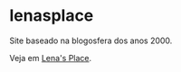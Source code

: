 # lenasplace

Site baseado na blogosfera dos anos 2000.

Veja em <a href="https://lenalucky.github.io/lenasplace/">Lena's Place</a>.
